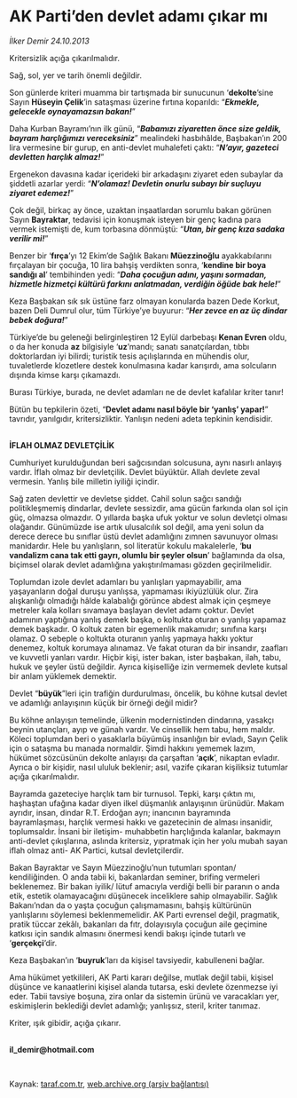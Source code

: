 # AK Parti’den devlet adamı çıkar mı

*İlker Demir 24.10.2013*

<div class="yazi"><p>Kritersizlik açığa çıkarılmalıdır. </p>
<p>Sağ, sol, yer ve tarih önemli değildir.</p>
<p>Son günlerde kriteri muamma bir tartışmada bir sunucunun ‘<b>dekolte</b>’sine Sayın <b>Hüseyin Çelik</b>’in sataşması üzerine fırtına koparıldı: “<b><i>Ekmekle, gelecekle oynayamazsın bakan!</i></b>” </p>
<p>Daha Kurban Bayramı’nın ilk günü, “<b><i>Babamızı ziyaretten önce size geldik, bayram harçlığımızı vereceksiniz</i></b>” mealindeki hasbıhâlde, Başbakan’ın 200 lira vermesine bir gurup, en anti-devlet muhalefeti çaktı: “<b><i>N’ayır, gazeteci devletten harçlık almaz!</i></b>”</p>
<p>Ergenekon davasına kadar içerideki bir arkadaşını ziyaret eden subaylar da şiddetli azarlar yerdi: “<b><i>N’olamaz! Devletin onurlu subayı bir suçluyu ziyaret edemez!</i></b>”</p>
<p>Çok değil, birkaç ay önce, uzaktan inşaatlardan sorumlu bakan görünen Sayın <b>Bayraktar</b>, tedavisi için konuşmak isteyen bir genç kadına para vermek istemişti de, kum torbasına dönmüştü: “<b><i>Utan, bir genç kıza sadaka verilir mi!</i></b>” </p>
<p>Benzer bir ‘<b>fırça</b>’yı 12 Ekim’de Sağlık Bakanı <b>Müezzinoğlu</b> ayakkabılarını fırçalayan bir çocuğa, 10 lira bahşiş verdikten sonra, ‘<b>kendine bir boya sandığı al</b>’ tembihinden yedi: “<b><i>Daha çocuğun adını, yaşını sormadan, hizmetle hizmetçi kültürü farkını anlatmadan, verdiğin öğüde bak hele!</i></b>”</p>
<p>Keza Başbakan sık sık üstüne farz olmayan konularda bazen Dede Korkut, bazen Deli Dumrul olur, tüm Türkiye’ye buyurur: “<b><i>Her zevce en az üç dindar bebek doğura!</i></b>”</p>
<p>Türkiye’de bu geleneği belirginleştiren 12 Eylül darbebaşı <b>Kenan Evren</b> oldu, o da her konuda <b>az</b> bilgisiyle ‘<b>uz</b>’mandı; sanatı sanatçılardan, tıbbı doktorlardan iyi bilirdi; turistik tesis açılışlarında en mühendis olur, tuvaletlerde klozetlere destek konulmasına kadar karışırdı, ama solcuların dışında kimse karşı çıkamazdı.</p>
<p>Burası Türkiye, burada, ne devlet adamları ne de devlet kafalılar kriter tanır! </p>
<p>Bütün bu tepkilerin özeti, “<b>Devlet adamı nasıl böyle bir ‘yanlış’ yapar!</b>”<b> </b>tavrıdır, yanılgıdır, kritersizliktir. Yanlışın nedeni adeta tepkinin kendisidir. </p>
<p><b><br/>İFLAH OLMAZ DEVLETÇİLİK</b></p>
<p>Cumhuriyet kurulduğundan beri sağcısından solcusuna, aynı nasırlı anlayış vardır. İflah olmaz bir devletçilik. Devlet büyüktür. Allah devlete zeval vermesin. Yanlış bile milletin iyiliği içindir. </p>
<p>Sağ zaten devlettir ve devletse şiddet. Cahil solun sağcı sandığı politikleşmemiş dindarlar, devlete sessizdir, ama gücün farkında olan sol için güç, olmazsa olmazdır. O yıllarda başka ufuk yoktur ve solun devletçi olması olağandır. Günümüzde ise artık ulusalcılık sol değil, ama yeni solun da derece derece bu sınıflar üstü devlet adamlığını zımnen savunuyor olması manidardır. Hele bu yanlışların, sol literatür kokulu makalelerle, ‘<b>bu vandalizm cana tak etti gayrı, olumlu bir şeyler olsun</b>’ bağlamında da olsa, biçimsel olarak devlet adamlığına yakıştırılmaması gözden geçirilmelidir. </p>
<p>Toplumdan izole devlet adamları bu yanlışları yapmayabilir, ama yaşayanların doğal duruşu yanlışsa, yapmaması ikiyüzlülük olur. Zira alışkanlığı olmadığı hâlde kalabalığı görünce abdest almak için çeşmeye metreler kala kolları sıvamaya başlayan devlet adamı çoktur. Devlet adamının yaptığına yanlış demek başka, o koltukta oturan o yanlışı yapamaz demek başkadır. O koltuk zaten bir egemenlik makamıdır; sınıfına karşı olamaz. O sebeple o koltukta oturanın yanlış yapmaya hakkı yoktur denemez, koltuk korumaya alınamaz. Ve fakat oturan da bir insandır, zaafları ve kuvvetli yanları vardır. Hiçbir kişi, ister bakan, ister başbakan, ilah, tabu, hukuk ve şeyler üstü değildir. Ayrıca kişiselliğe izin vermemek devlete kutsal bir anlam yüklemek demektir.</p>
<p>Devlet “<b>büyük</b>”leri için trafiğin durdurulması, öncelik, bu köhne kutsal devlet ve adamlığı anlayışının küçük bir örneği değil midir?</p>
<p>Bu köhne anlayışın temelinde, ülkenin modernistinden dindarına, yasakçı beynin utançları, ayıp ve günah vardır. Ve cinsellik hem tabu, hem maldır. Köleci toplumdan beri o yasaklarla büyümüş insanlığın bir evladı, Sayın Çelik için o sataşma bu manada normaldir. Şimdi hakkını yememek lazım, hükümet sözcüsünün dekolte anlayışı da çarşaftan ‘<b>açık</b>’, nikaptan evladır. Ayrıca o bir kişidir, nasıl ululuk beklenir; asıl, vazife çıkaran kişiliksiz tutumlar açığa çıkarılmalıdır. </p>
<p>Bayramda gazeteciye harçlık tam bir turnusol. Tepki, karşı çıktın mı, haşhaştan ufağına kadar diyen ilkel düşmanlık anlayışının ürünüdür. Makam ayrıdır, insan, dindar R.T. Erdoğan ayrı; inancının bayramında bayramlaşması, harçlık vermesi hakkı ve gazetecinin de alması insanidir, toplumsaldır. İnsani bir iletişim- muhabbetin harçlığında kalanlar, bakmayın anti-devlet çıkışlarına, aslında kritersiz, yıpratmak için her yolu mubah sayan iflah olmaz anti- AK Partici, kutsal devletçilerdir.</p>
<p>Bakan Bayraktar ve Sayın Müezzinoğlu’nun tutumları spontan/ kendiliğinden. O anda tabii ki, bakanlardan seminer, brifing vermeleri beklenemez. Bir bakan iyilik/ lütuf amacıyla verdiği belli bir paranın o anda etik, estetik olamayacağını düşünecek inceliklere sahip olmayabilir. Sağlık Bakanı’ndan da o yaşta çocuğun çalışmamasını, bahşiş kültürünün yanlışlarını söylemesi beklenmemelidir. AK Parti evrensel değil, pragmatik, pratik tüccar zekâlı, bakanları da fıtr, dolayısıyla çocuğun aile geçimine katkısı için sandık almasını önermesi kendi bakışı içinde tutarlı ve ‘<b>gerçekçi</b>’dir. </p>
<p>Keza Başbakan’ın ‘<b>buyruk</b>’ları da kişisel tavsiyedir, kabulleneni bağlar.</p>
<p>Ama hükümet yetkilileri, AK Parti kararı değilse, mutlak değil tabii, kişisel düşünce ve kanaatlerini kişisel alanda tutarsa, eski devlete özenmezse iyi eder. Tabii tavsiye boşuna, zira onlar da sistemin ürünü ve varacakları yer, eskimişlerin beklediği devlet adamlığı; yanlışsız, steril, kriter tanımaz.</p>
<p>Kriter, ışık gibidir, açığa çıkarır.</p><b>
<p><br/>il_demir@hotmail.com </p>
<p></p></b> 
</div>

Kaynak: [taraf.com.tr](http://www.taraf.com.tr:80/ilker-demir/makale-ak-parti-den-devlet-adami-cikar-mi.htm), [web.archive.org (arşiv bağlantısı)](http://web.archive.org/web/20131025212022/http://www.taraf.com.tr:80/ilker-demir/makale-ak-parti-den-devlet-adami-cikar-mi.htm)
